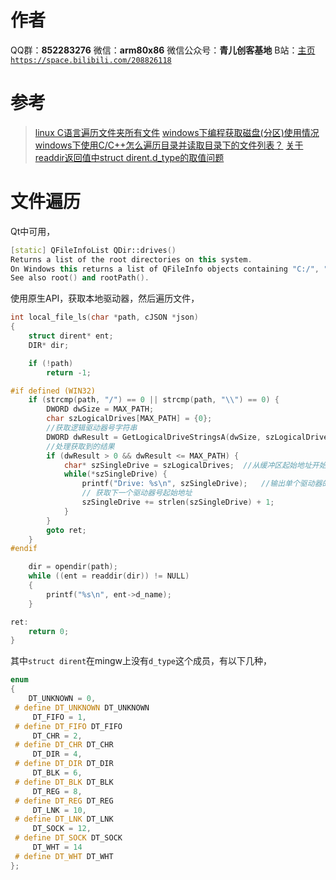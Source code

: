 ﻿# 作者
QQ群：**852283276**
微信：**arm80x86**
微信公众号：**青儿创客基地**
B站：[主页 `https://space.bilibili.com/208826118`](https://space.bilibili.com/208826118)

# 参考
> [linux C语言遍历文件夹所有文件](https://blog.csdn.net/rubikchen/article/details/78218388)
> [windows下编程获取磁盘(分区)使用情况](https://www.cnblogs.com/findumars/p/6253630.html)
> [windows下使用C/C++怎么遍历目录并读取目录下的文件列表？](https://segmentfault.com/q/1010000002494724)
> [关于readdir返回值中struct dirent.d_type的取值问题](https://blog.csdn.net/louobaichu/article/details/42744037)

# 文件遍历
Qt中可用，
```cpp
[static] QFileInfoList QDir::drives()
Returns a list of the root directories on this system.
On Windows this returns a list of QFileInfo objects containing "C:/", "D:/", etc. On other operating systems, it returns a list containing just one root directory (i.e. "/").
See also root() and rootPath().
```
使用原生API，获取本地驱动器，然后遍历文件，
```c
int local_file_ls(char *path, cJSON *json)
{
    struct dirent* ent;
    DIR* dir;

    if (!path)
        return -1;

#if defined (WIN32)
    if (strcmp(path, "/") == 0 || strcmp(path, "\\") == 0) {
        DWORD dwSize = MAX_PATH;
        char szLogicalDrives[MAX_PATH] = {0};
        //获取逻辑驱动器号字符串
        DWORD dwResult = GetLogicalDriveStringsA(dwSize, szLogicalDrives);
        //处理获取到的结果
        if (dwResult > 0 && dwResult <= MAX_PATH) {
            char* szSingleDrive = szLogicalDrives;  //从缓冲区起始地址开始
            while(*szSingleDrive) {
                printf("Drive: %s\n", szSingleDrive);   //输出单个驱动器的驱动器号
                // 获取下一个驱动器号起始地址
                szSingleDrive += strlen(szSingleDrive) + 1;
            }
        }
        goto ret;
    }
#endif

    dir = opendir(path);
    while ((ent = readdir(dir)) != NULL)
    {
        printf("%s\n", ent->d_name);
    }

ret:
    return 0;
}
```
其中`struct dirent`在mingw上没有`d_type`这个成员，有以下几种，
```cpp
enum
{ 
    DT_UNKNOWN = 0, 
 # define DT_UNKNOWN DT_UNKNOWN 
     DT_FIFO = 1, 
 # define DT_FIFO DT_FIFO 
     DT_CHR = 2, 
 # define DT_CHR DT_CHR 
     DT_DIR = 4, 
 # define DT_DIR DT_DIR 
     DT_BLK = 6, 
 # define DT_BLK DT_BLK 
     DT_REG = 8, 
 # define DT_REG DT_REG 
     DT_LNK = 10, 
 # define DT_LNK DT_LNK 
     DT_SOCK = 12, 
 # define DT_SOCK DT_SOCK 
     DT_WHT = 14 
 # define DT_WHT DT_WHT 
}; 
```

